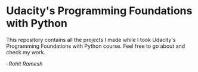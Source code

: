 # Udacity's Programming Foundations with Python

This repository contains all the projects I made while I took Udacity's Programming Foundations with Python course. Feel free to go about and check my work.

-*Rohit Ramesh*
